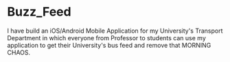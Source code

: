 # Buzz_Feed

I have build an iOS/Android Mobile Application for my University's Transport Department in which everyone from Professor to students can use my application to get their University's bus feed and remove that MORNING CHAOS.

